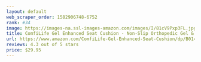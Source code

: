 ```yaml
---
layout: default 
﻿web_scraper_order: 1582906748-6752
rank: #34
image: https://images-na.ssl-images-amazon.com/images/I/81cV9Pxp3FL.jpg
title: ComfiLife Gel Enhanced Seat Cushion - Non-Slip Orthopedic Gel & Memory Foam Coccyx Cushion…
url: https://www.amazon.com/ComfiLife-Gel-Enhanced-Seat-Cushion/dp/B014F18ZGU/ref=zg_mw_office-products_34?_encoding=UTF8&psc=1&refRID=P0ECJQ11PPCC8ZJ2K329
reviews: 4.3 out of 5 stars
price: $29.95 
---
```


